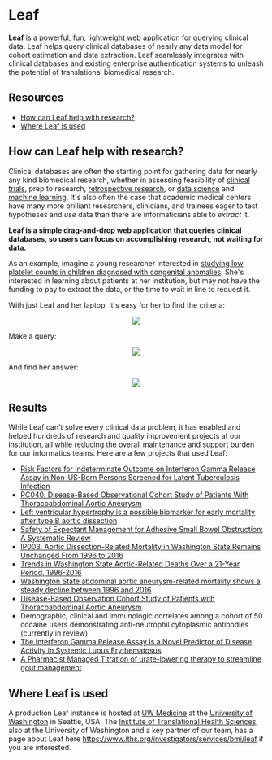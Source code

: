 # Leaf

**Leaf** is a powerful, fun, lightweight web application for querying clinical data. Leaf helps query clinical databases of nearly any data model for cohort estimation and data extraction. Leaf seamlessly integrates with clinical databases and existing enterprise authentication systems to unleash the potential of translational biomedical research.

## Resources
- [How can Leaf help with research?](#how-can-leaf-help-with-research)
- [Where Leaf is used](#where-leaf-is-used)

## How can Leaf help with research?
Clinical databases are often the starting point for gathering data for nearly any kind biomedical research, whether in assessing feasibility of <a href="https://en.wikipedia.org/wiki/Clinical_trial" target="_blank">clinical trials</a>, prep to research, <a href="https://en.wikipedia.org/wiki/Retrospective_cohort_study" target="_blank">retrospective research</a>, or <a href="https://en.wikipedia.org/wiki/Data_science" target="_blank">data science</a> and <a href="https://en.wikipedia.org/wiki/Machine_learning" target="_blank">machine learning</a>. It's also often the case that academic medical centers have many more brilliant researchers, clinicians, and trainees eager to test hypotheses and *use* data than there are informaticians able to *extract* it.

**Leaf is a simple drag-and-drop web application that queries clinical databases, so users can focus on accomplishing research, not waiting for data.**

As an example, imagine a young researcher interested in <a href="https://www.ncbi.nlm.nih.gov/pubmed/28880458" target="_blank">studying low platelet counts in children diagnosed with congenital anomalies</a>. She's interested in learning about patients at her institution, but may not have the funding to pay to extract the data, or the time to wait in line to request it.

With just Leaf and her laptop, it's easy for her to find the criteria:
<p align="center"><img src="https://user-images.githubusercontent.com/10424962/55850440-2e3b9200-5b09-11e9-81b9-b4191df5ec61.png"/></p>

Make a query:
<p align="center"><img src="https://user-images.githubusercontent.com/10424962/55850331-c38a5680-5b08-11e9-851e-9709f27385e1.png"/></p>

And find her answer:
<p align="center"><img src="https://user-images.githubusercontent.com/10424962/55850939-73f95a00-5b0b-11e9-8ef1-516bc4d3d0de.png"/></p>

## Results
While Leaf can't solve every clinical data problem, it has enabled and helped hundreds of research and quality improvement projects at our institution, all while reducing the overall maintenance and support burden for our informatics teams. Here are a few projects that used Leaf:

* <a href="https://doi.org/10.1093/ofid/ofy184" target="_blank">Risk Factors for Indeterminate Outcome on Interferon Gamma Release Assay in Non-US-Born Persons Screened for Latent Tuberculosis Infection</a>
* <a href="https://www.jvascsurg.org/article/S0741-5214(18)30694-3/fulltext">PC040. Disease-Based Observational Cohort Study of Patients With Thoracoabdominal Aortic Aneurysm</a>
* <a href="https://www.ncbi.nlm.nih.gov/pubmed/30552040">Left ventricular hypertrophy is a possible biomarker for early mortality after type B aortic dissection</a>
* <a href="https://www.journalacs.org/article/S1072-7515(17)31397-2/abstract">Safety of Expectant Management for Adhesive Small Bowel Obstruction: A Systematic Review</a>
* <a href="https://www.jvascsurg.org/article/S0741-5214(18)30519-6/abstract">IP003. Aortic Dissection-Related Mortality in Washington State Remains Unchanged From 1996 to 2016</a>
* <a href="https://www.jvascsurg.org/article/S0741-5214(18)31457-5/fulltext">Trends in Washington State Aortic-Related Deaths Over a 21-Year Period, 1996-2016</a>
* <a href="https://www.jvascsurg.org/article/S0741-5214(19)30184-3/abstract">Washington State abdominal aortic aneurysm-related mortality shows a steady decline between 1996 and 2016</a>
* <a href="https://www.jvascsurg.org/article/S0741-5214(18)31457-5/fulltext">Disease-Based Observation Cohort Study of Patients with Thoracoabdominal Aortic Aneurysm</a>
* <a>Demographic, clinical and immunologic correlates among a cohort of 50 cocaine users demonstrating anti-neutrophil cytoplasmic antibodies (currently in review)</a>
* <a href="https://acrabstracts.org/abstract/the-interferon-gamma-release-assay-is-a-novel-predictor-of-disease-activity-in-systemic-lupus-erythematosus/">The Interferon Gamma Release Assay Is a Novel Predictor of Disease Activity in Systemic Lupus Erythematosus</a>
* <a href="https://acrabstracts.org/abstract/pharmacist-managed-titration-of-urate-lowering-therapy-to-streamline-gout-management/">A Pharmacist Managed Titration of urate-lowering therapy to streamline gout management</a>

## Where Leaf is used
A production Leaf instance is hosted at <a href="https://www.uwmedicine.org/" target="_blank">UW Medicine</a> at the <a href="https://www.washington.edu/" target="_blank">University of Washington</a> in Seattle, USA. The <a href="https://www.iths.org/" target="_blank">Institute of Translational Health Sciences</a>, also at the University of Washington and a key partner of our team, has a page about Leaf here <a href="https://www.iths.org/investigators/services/bmi/leaf" target="_blank">https://www.iths.org/investigators/services/bmi/leaf</a> if you are interested.
